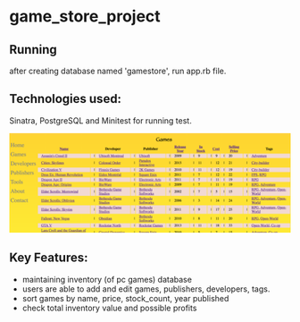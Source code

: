 # game_store_project
## Running

after creating database named 'gamestore', run app.rb file.

## Technologies used:
Sinatra, PostgreSQL and Minitest for running test.

![alt text](https://github.com/errne/game_store_project/blob/master/screenshots/Screen%20Shot%202018-11-14%20at%2015.57.14.png)

## Key Features:

* maintaining inventory (of pc games) database
* users are able to add and edit games, publishers, developers, tags.
* sort games by name, price, stock_count, year published
* check total inventory value and possible profits
